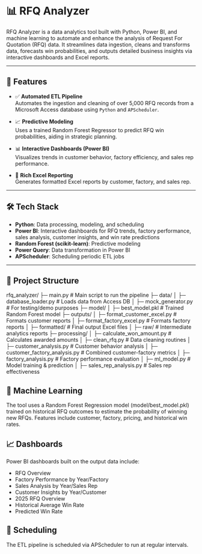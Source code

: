# 📊 RFQ Analyzer

RFQ Analyzer is a data analytics tool built with Python, Power BI, and machine learning to automate and enhance the analysis of Request For Quotation (RFQ) data. It streamlines data ingestion, cleans and transforms data, forecasts win probabilities, and outputs detailed business insights via interactive dashboards and Excel reports.

---

## 🚀 Features

- ✅ **Automated ETL Pipeline**  
  Automates the ingestion and cleaning of over 5,000 RFQ records from a Microsoft Access database using `Python` and `APScheduler`.

- 📈 **Predictive Modeling**  
  Uses a trained Random Forest Regressor to predict RFQ win probabilities, aiding in strategic planning.

- 📊 **Interactive Dashboards (Power BI)**  
  Visualizes trends in customer behavior, factory efficiency, and sales rep performance.

- 📁 **Rich Excel Reporting**  
  Generates formatted Excel reports by customer, factory, and sales rep.

---

## 🛠 Tech Stack

- **Python**: Data processing, modeling, and scheduling
- **Power BI**: Interactive dashboards for RFQ trends, factory performance, sales analysis, customer insights, and win rate predictions
- **Random Forest (scikit-learn)**: Predictive modeling
- **Power Query**: Data transformation in Power BI
- **APScheduler**: Scheduling periodic ETL jobs

---

## 📂 Project Structure
rfq_analyzer/
├─ main.py # Main script to run the pipeline
├─ data/
│ ├─ database_loader.py # Loads data from Access DB
│ ├─ mock_generator.py # For testing/demo purposes
├─ model/
│ ├─ best_model.pkl # Trained Random Forest model
├─ outputs/
│ ├─ format_customer_excel.py # Formats customer reports
│ ├─ format_factory_excel.py # Formats factory reports
│ ├─ formatted/ # Final output Excel files
│ ├─ raw/ # Intermediate analytics reports
├─ processing/
│ ├─ calculate_won_amount.py # Calculates awarded amounts
│ ├─ clean_rfq.py # Data cleaning routines
│ ├─ customer_analysis.py # Customer behavior analysis
│ ├─ customer_factory_analysis.py # Combined customer-factory metrics
│ ├─ factory_analysis.py # Factory performance evaluation
│ ├─ ml_model.py # Model training & prediction
│ ├─ sales_rep_analysis.py # Sales rep effectiveness


## 🤖 Machine Learning
The tool uses a Random Forest Regression model (model/best_model.pkl) trained on historical RFQ outcomes to estimate the probability of winning new RFQs. Features include customer, factory, pricing, and historical win rates.

## 📈 Dashboards
Power BI dashboards built on the output data include:
- RFQ Overview
- Factory Performance by Year/Factory
- Sales Analysis by Year/Sales Rep
- Customer Insights by Year/Customer
- 2025 RFQ Overview
- Historical Average Win Rate
- Predicted Win Rate

## 📅 Scheduling
The ETL pipeline is scheduled via APScheduler to run at regular intervals.
